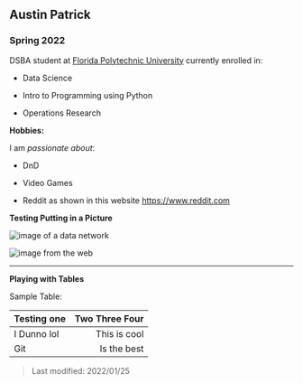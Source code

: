 ## Austin Patrick

### Spring 2022 

DSBA student at [Florida Polytechnic University](https://www.floridapoly.edu) currently enrolled in: 

- Data Science

- Intro to Programming using Python

- Operations Research


**Hobbies:**

I am _passionate about_: 

- DnD

- Video Games

- Reddit as shown in this website <https://www.reddit.com>

**Testing Putting in a Picture**

![image of a data network](dataNetwork.jpg)

![image from the web](http://photos.prnewswire.com/prnfull/20150422/200461LOGO?max=200)
***


**Playing with Tables**

Sample Table:

| Testing one |   Two Three Four    |
|:------------|--------------------:|
| I Dunno lol |   This is cool      |
| Git         |   Is the best       |


> Last modified: 2022/01/25
